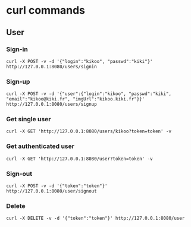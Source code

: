 # curl commands

## User

### Sign-in

	curl -X POST -v -d '{"login":"kikoo", "passwd":"kiki"}' http://127.0.0.1:8080/users/signin

### Sign-up

	curl -X POST -v -d '{"user":{"login":"kikoo", "passwd":"kiki", "email":"kikoo@kiki.fr", "imgUrl":"kikoo.kiki.fr"}}' http://127.0.0.1:8080/users/signup

### Get single user

	curl -X GET 'http://127.0.0.1:8080/users/kikoo?token=token' -v

### Get authenticated user

	curl -X GET 'http://127.0.0.1:8080/user?token=token' -v

### Sign-out

	curl -X POST -v -d '{"token":"token"}' http://127.0.0.1:8080/user/signout

### Delete

	curl -X DELETE -v -d '{"token":"token"}' http://127.0.0.1:8080/user
